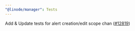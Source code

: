 ```yaml
---
"@linode/manager": Tests
---
```


Add & Update tests for alert creation/edit scope chan ([#12819](https://github.com/linode/manager/pull/12819))

